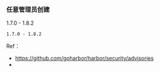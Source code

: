 ### 任意管理员创建
1.7.0 - 1.8.2
```
1.7.0 - 1.8.2
```


Ref：
- https://github.com/goharbor/harbor/security/advisories
- 
